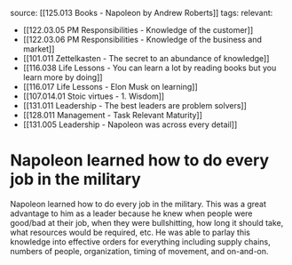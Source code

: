 source: [[125.013 Books - Napoleon by Andrew Roberts]]
tags:
relevant:
- [[122.03.05 PM Responsibilities - Knowledge of the customer]]
- [[122.03.06 PM Responsibilities - Knowledge of the business and market]]
- [[101.011 Zettelkasten - The secret to an abundance of knowledge]]
- [[116.038 Life Lessons - You can learn a lot by reading books but you learn more by doing]]
- [[116.017 Life Lessons - Elon Musk on learning]]
- [[107.014.01 Stoic virtues - 1. Wisdom]]
- [[131.011 Leadership - The best leaders are problem solvers]]
- [[128.011 Management - Task Relevant Maturity]]
- [[131.005 Leadership - Napoleon was across every detail]]

# Napoleon learned how to do every job in the military

Napoleon learned how to do every job in the military. This was a great advantage to him as a leader because he knew when people were good/bad at their job, when they were bullshitting, how long it should take, what resources would be required, etc. He was able to parlay this knowledge into effective orders for everything including supply chains, numbers of people, organization, timing of movement, and on-and-on.
